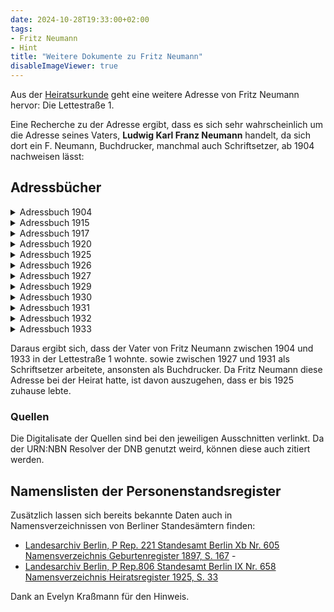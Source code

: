 ```yaml
---
date: 2024-10-28T19:33:00+02:00
tags:
- Fritz Neumann
- Hint
title: "Weitere Dokumente zu Fritz Neumann"
disableImageViewer: true
---
```


Aus der [Heiratsurkunde](/post/fritz-neumann-civil-registry/) geht eine weitere Adresse von Fritz Neumann hervor: Die Lettestraße 1.

Eine Recherche zu der Adresse ergibt, dass es sich sehr wahrscheinlich um die Adresse seines Vaters, **Ludwig Karl Franz Neumann** handelt, da sich dort ein F. Neumann, Buchdrucker, manchmal auch Schriftsetzer, ab 1904 nachweisen lässt:

## Adressbücher

<details>
<summary>Adressbuch 1904</summary>
{{< figure src="Adressbuch 1904.png" width="400px" link="https://nbn-resolving.org/urn:nbn:de:kobv:109-1-1253273/fragment/page=2912" caption="Adressbuch 1904" class="center" >}}
(Der Kopf der Spalte befindet sich vor dem  Umbruch)
</details>

<details>
<summary>Adressbuch 1915</summary>
{{< figure src="Adressbuch 1915.png" width="400px" link="https://nbn-resolving.org/urn:nbn:de:kobv:109-1-2958907/fragment/page=4524" caption="Adressbuch 1915" class="center" >}}
</details>

<details>
<summary>Adressbuch 1917</summary>
{{< figure src="Adressbuch 1917.png" width="400px" link="https://nbn-resolving.org/urn:nbn:de:kobv:109-1-3099030/fragment/page=4326" caption="Adressbuch 1917" class="center" >}}
</details>

<details>
<summary>Adressbuch 1920</summary>
{{< figure src="Adressbuch 1920.png" width="400px" link="https://nbn-resolving.org/urn:nbn:de:kobv:109-1-3294742/fragment/page=3951" caption="Adressbuch 1920" class="center" >}}
</details>

<details>
<summary>Adressbuch 1925</summary>
{{< figure src="Adressbuch 1925.png" width="400px" link="https://nbn-resolving.org/urn:nbn:de:kobv:109-1-3569947/fragment/page=5303" caption="Adressbuch 1925" class="center" >}}
</details>

<details>
<summary>Adressbuch 1926</summary>
{{< figure src="Adressbuch 1926.png" width="400px" link="https://nbn-resolving.org/urn:nbn:de:kobv:109-1-3642571/fragment/page=5493" caption="Adressbuch 1926" class="center" >}}
</details>

<details>
<summary>Adressbuch 1927</summary>
{{< figure src="Adressbuch 1927.png" width="400px" link="https://nbn-resolving.org/urn:nbn:de:kobv:109-1-3717875/fragment/page=5647" caption="Adressbuch 1927 - Als Schriftsetzer" class="center" >}}
</details>

<details>
<summary>Adressbuch 1929</summary>
{{< figure src="Adressbuch 1929.png" width="400px" link="https://nbn-resolving.org/urn:nbn:de:kobv:109-1-3874240/fragment/page=5973" caption="Adressbuch 1929" class="center" >}}
</details>

<details>
<summary>Adressbuch 1930</summary>
{{< figure src="Adressbuch 1930.png" width="400px" link="https://nbn-resolving.org/urn:nbn:de:kobv:109-1-3955025/fragment/page=5765" caption="Adressbuch 1930 " class="center" >}}
</details>

<details>
<summary>Adressbuch 1931</summary>
{{< figure src="Adressbuch 1931.png" width="400px" link="https://nbn-resolving.org/urn:nbn:de:kobv:109-1-4034689/fragment/page=5435" caption="Adressbuch 1931 - Wieder als Buchdrucker" class="center" >}}
</details>

<details>
<summary>Adressbuch 1932</summary>
{{< figure src="Adressbuch 1932.png" width="400px" link="https://nbn-resolving.org/urn:nbn:de:kobv:109-1-4111925/fragment/page=5274" caption="Adressbuch 1932" class="center" >}}
</details>

<details>
<summary>Adressbuch 1933</summary>
{{< figure src="Adressbuch 1933.png" width="400px" link="https://nbn-resolving.org/urn:nbn:de:kobv:109-1-4187665/fragment/page=4525" caption="Adressbuch 1933" class="center" >}}
</details>


Daraus ergibt sich, dass der Vater von Fritz Neumann zwischen 1904 und 1933 in der Lettestraße 1 wohnte. sowie zwischen 1927 und 1931 als Schriftsetzer arbeitete, ansonsten als Buchdrucker.
Da Fritz Neumann diese Adresse bei der Heirat hatte, ist davon auszugehen, dass er bis 1925 zuhause lebte.

### Quellen

Die Digitalisate der Quellen sind bei den jeweiligen Ausschnitten verlinkt. Da der URN:NBN Resolver der DNB genutzt weird, können diese auch zitiert werden.

## Namenslisten der Personenstandsregister

Zusätzlich lassen sich bereits bekannte Daten auch in Namensverzeichnissen von Berliner Standesämtern finden:

* [Landesarchiv Berlin, P Rep. 221 Standesamt Berlin Xb Nr. 605 Namensverzeichnis Geburtenregister 1897, S. 167](http://www.content.landesarchiv-berlin.de/labsa/pdf/P_Rep_221_0605.pdf#page=167) -
* [Landesarchiv Berlin, P Rep.806 Standesamt Berlin IX Nr. 658 Namensverzeichnis Heiratsregister 1925, S. 33](http://www.content.landesarchiv-berlin.de/labsa/pdf/P_Rep_806_0658.pdf#page=33)

Dank an Evelyn Kraßmann für den Hinweis.
